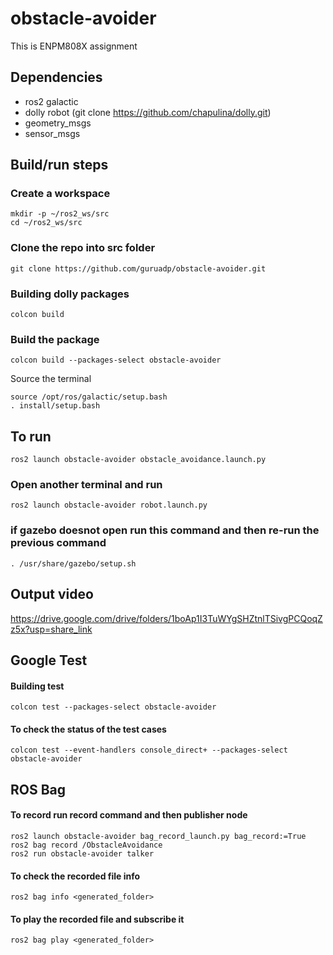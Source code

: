 # obstacle-avoider
This is ENPM808X assignment

## Dependencies
* ros2 galactic
* dolly robot (git clone https://github.com/chapulina/dolly.git)
* geometry_msgs
* sensor_msgs

## Build/run steps

### Create a workspace 

```
mkdir -p ~/ros2_ws/src
cd ~/ros2_ws/src
```
### Clone the repo into src folder
```
git clone https://github.com/guruadp/obstacle-avoider.git
```
### Building dolly packages
```
colcon build
```

### Build the package
```
colcon build --packages-select obstacle-avoider
```
Source the terminal

```
source /opt/ros/galactic/setup.bash
. install/setup.bash
```
## To run
```
ros2 launch obstacle-avoider obstacle_avoidance.launch.py 

```
### Open another terminal and run
```
ros2 launch obstacle-avoider robot.launch.py
```
### if gazebo doesnot open run this command and then re-run the previous command
```
. /usr/share/gazebo/setup.sh
```

## Output video
https://drive.google.com/drive/folders/1boAp1I3TuWYgSHZtnlTSivgPCQoqZz5x?usp=share_link

## Google Test
#### Building test
```
colcon test --packages-select obstacle-avoider
```
#### To check the status of the test cases
```
colcon test --event-handlers console_direct+ --packages-select obstacle-avoider
```
## ROS Bag
#### To record run record command and then publisher node
```
ros2 launch obstacle-avoider bag_record_launch.py bag_record:=True
ros2 bag record /ObstacleAvoidance
ros2 run obstacle-avoider talker
```

#### To check the recorded file info
```
ros2 bag info <generated_folder>
```

#### To play the recorded file and subscribe it
```
ros2 bag play <generated_folder>
```